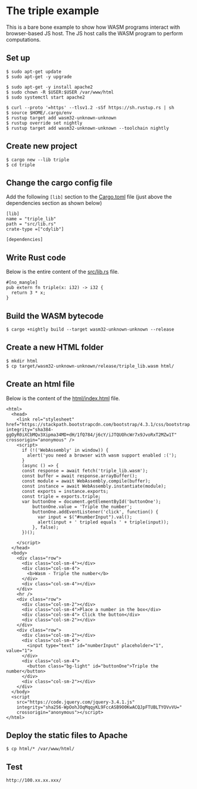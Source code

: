 
# The triple example

This is a bare bone example to show how WASM programs interact with browser-based JS host. The JS host calls the WASM program to perform computations.


## Set up

```
$ sudo apt-get update
$ sudo apt-get -y upgrade

$ sudo apt-get -y install apache2
$ sudo chown -R $USER:$USER /var/www/html
$ sudo systemctl start apache2

$ curl --proto '=https' --tlsv1.2 -sSf https://sh.rustup.rs | sh
$ source $HOME/.cargo/env
$ rustup target add wasm32-unknown-unknown
$ rustup override set nightly
$ rustup target add wasm32-unknown-unknown --toolchain nightly
```

## Create new project

```
$ cargo new --lib triple
$ cd triple
```

## Change the cargo config file

Add the following `[lib]` section to the [Cargo.toml](Cargo.toml) file (just above the dependencies section as shown below)

```
[lib]
name = "triple_lib"
path = "src/lib.rs"
crate-type =["cdylib"]

[dependencies]
```

## Write Rust code

Below is the entire content of the [src/lib.rs](src/lib.rs) file.

```
#[no_mangle]
pub extern fn triple(x: i32) -> i32 {
  return 3 * x;
}
```

## Build the WASM bytecode

```
$ cargo +nightly build --target wasm32-unknown-unknown --release
```

## Create a new HTML folder

```
$ mkdir html
$ cp target/wasm32-unknown-unknown/release/triple_lib.wasm html/
```

## Create an html file

Below is the content of the [html/index.html](html/index.html) file.

```
<html>
  <head>
    <link rel="stylesheet" href="https://stackpath.bootstrapcdn.com/bootstrap/4.3.1/css/bootstrap.min.css" integrity="sha384-ggOyR0iXCbMQv3Xipma34MD+dH/1fQ784/j6cY/iJTQUOhcWr7x9JvoRxT2MZw1T" crossorigin="anonymous" />
    <script>
      if (!('WebAssembly' in window)) {
        alert('you need a browser with wasm support enabled :(');
      }
      (async () => {
      const response = await fetch('triple_lib.wasm');
      const buffer = await response.arrayBuffer();
      const module = await WebAssembly.compile(buffer);
      const instance = await WebAssembly.instantiate(module);
      const exports = instance.exports;
      const triple = exports.triple;
      var buttonOne = document.getElementById('buttonOne');
          buttonOne.value = 'Triple the number';
          buttonOne.addEventListener('click', function() {
            var input = $("#numberInput").val();
            alert(input + ' tripled equals ' + triple(input));
          }, false);
      })();    
      
    </script>
  </head>
  <body>
    <div class="row">
      <div class="col-sm-4"></div>
      <div class="col-sm-4">
        <b>Wasm - Triple the number</b>
      </div>
      <div class="col-sm-4"></div>
    </div>
    <hr />
    <div class="row">
      <div class="col-sm-2"></div>
      <div class="col-sm-4">Place a number in the box</div>
      <div class="col-sm-4"> Click the button</div>
      <div class="col-sm-2"></div>
    </div>
    <div class="row">
      <div class="col-sm-2"></div>
      <div class="col-sm-4">
        <input type="text" id="numberInput" placeholder="1", value="1">
      </div>
      <div class="col-sm-4">
        <button class="bg-light" id="buttonOne">Triple the number</button>
      </div>
      <div class="col-sm-2"></div>
    </div>
  </body>
  <script
    src="https://code.jquery.com/jquery-3.4.1.js"
    integrity="sha256-WpOohJOqMqqyKL9FccASB9O0KwACQJpFTUBLTYOVvVU="
    crossorigin="anonymous"></script>
</html>
```

## Deploy the static files to Apache

```
$ cp html/* /var/www/html/
```

## Test

```
http://100.xx.xx.xxx/
```


